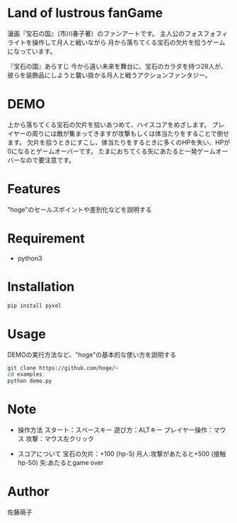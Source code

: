 # Land of lustrous fanGame
漫画『宝石の国』（市川春子著）のファンアートです。
主人公のフォスフォフィライトを操作して月人と戦いながら
月から落ちてくる宝石の欠片を拾うゲームになっています。

『宝石の国』あらすじ
今から遠い未来を舞台に、宝石のカラダを持つ28人が、彼らを装飾品にしようと襲い掛かる月人と戦うアクションファンタジー。

# DEMO

上から落ちてくる宝石の欠片を拾いあつめて、ハイスコアをめざします。
プレイヤーの周りには敵が集まってきますが攻撃もしくは体当たりをすることで倒せます。
欠片を拾うときにすこし、体当たりをするときに多くのHPを失い、HPが0になるとゲームオーバーです。
たまにおちてくる矢にあたると一発ゲームオーバーなので要注意です。

# Features

"hoge"のセールスポイントや差別化などを説明する

# Requirement

* python3

# Installation

```bash
pip install pyxel
```

# Usage

DEMOの実行方法など、"hoge"の基本的な使い方を説明する

```bash
git clone https://github.com/hoge/~
cd examples
python demo.py
```

# Note

- 操作方法
  スタート：スぺースキー
  遊び方：ALTキー
  プレイヤー操作：マウス
  攻撃：マウス左クリック

- スコアについて
  宝石の欠片：+100 (hp-5)
  月人:攻撃があたると+500 (接触hp-50)
  矢:あたるとgame over



# Author

佐藤萌子